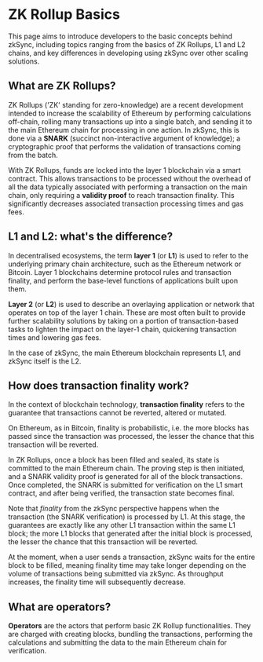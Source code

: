 # ZK Rollup Basics

This page aims to introduce developers to the basic concepts behind zkSync, including topics ranging from the basics of ZK Rollups, L1 and L2 chains, and key differences in developing using zkSync over other scaling solutions.

## What are ZK Rollups?

ZK Rollups ('ZK' standing for zero-knowledge) are a recent development intended to increase the scalability of Ethereum by performing calculations off-chain, rolling many transactions up into a single batch, and sending it to the main Ethereum chain for processing in one action. In zkSync, this is done via a **SNARK** (succinct non-interactive argument of knowledge); a cryptographic proof that performs the validation of transactions coming from the batch.

With ZK Rollups, funds are locked into the layer 1 blockchain via a smart contract. This allows transactions to be processed without the overhead of all the data typically associated with performing a transaction on the main chain, only requiring a **validity proof** to reach transaction finality. This significantly decreases associated transaction processing times and gas fees.

## L1 and L2: what's the difference?

In decentralised ecosystems, the term **layer 1** (or **L1**) is used to refer to the underlying primary chain architecture, such as the Ethereum network or Bitcoin. Layer 1 blockchains determine protocol rules and transaction finality, and perform the base-level functions of applications built upon them.

**Layer 2** (or **L2**) is used to describe an overlaying application or network that operates on top of the layer 1 chain. These are most often built to provide further scalability solutions by taking on a portion of transaction-based tasks to lighten the impact on the layer-1 chain, quickening transaction times and lowering gas fees.

In the case of zkSync, the main Ethereum blockchain represents L1, and zkSync itself is the L2.

## How does transaction finality work?

In the context of blockchain technology, **transaction finality** refers to the guarantee that transactions cannot be reverted, altered or mutated.

On Ethereum, as in Bitcoin, finality is probabilistic, i.e. the more blocks has passed since the transaction was processed, the lesser the chance that this transaction will be reverted.

In ZK Rollups, once a block has been filled and sealed, its state is committed to the main Ethereum chain. The proving step is then initiated, and a SNARK validity proof is generated for all of the block transactions. Once completed, the SNARK is submitted for verification on the L1 smart contract, and after being verified, the transaction state becomes final.

Note that _finality_ from the zkSync perspective happens when the transaction (the SNARK verification) is processed by L1. At this stage, the guarantees are exactly like any other L1 transaction within the same L1 block; the more L1 blocks that generated after the initial block is processed, the lesser the chance that this transaction will be reverted.

At the moment, when a user sends a transaction, zkSync waits for the entire block to be filled, meaning finality time may take longer depending on the volume of transactions being submitted via zkSync. As throughput increases, the finality time will subsequently decrease.

## What are operators?

**Operators** are the actors that perform basic ZK Rollup functionalities. They are charged with creating blocks, bundling the transactions, performing the calculations and submitting the data to the main Ethereum chain for verification.
